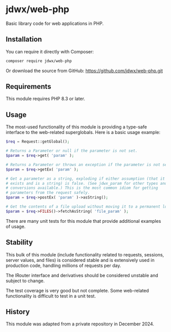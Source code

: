 # jdwx/web-php

Basic library code for web applications in PHP.

## Installation

You can require it directly with Composer:

```bash
composer require jdwx/web-php
```

Or download the source from GitHub: https://github.com/jdwx/web-php.git

## Requirements

This module requires PHP 8.3 or later.

## Usage

The most-used functionality of this module is providing a type-safe interface to the web-related superglobals. Here is a basic usage example:

```php
$req = Request::getGlobal();

# Returns a Parameter or null if the parameter is not set.
$param = $req->get( 'param' );

# Returns a Parameter or throws an exception if the parameter is not set.
$param = $req->getEx( 'param' );

# Get a parameter as a string, exploding if either assumption (that it 
# exists and is a string) is false. (See jdwx_param for other types and
# conversions available.) This is the most common idiom for getting 
# parameters from the request safely.
$param = $req->postEx( 'param' )->asString();

# Get the contents of a file upload without moving it to a permanent location.
$param = $req->FILES()->fetchAsString( 'file_param' );
```

There are many unit tests for this module that provide additional examples of usage.

## Stability

This bulk of this module (include functionality related to requests, sessions, server values, and files) is considered stable and is extensively used in production code, handling millions of requests per day.

The IRouter interface and derivatives should be considered unstable and subject to change.

The test coverage is very good but not complete. Some web-related functionality is difficult to test in a unit test.

## History

This module was adapted from a private repository in December 2024.
